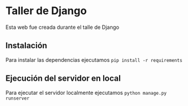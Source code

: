 # Taller de Django

Esta web fue creada durante el talle de Django

## Instalación 
Para instalar las dependencias ejecutamos `pip install -r requirements` 

## Ejecución del servidor en local
Para ejecutar el servidor localmente ejecutamos `python manage.py runserver`